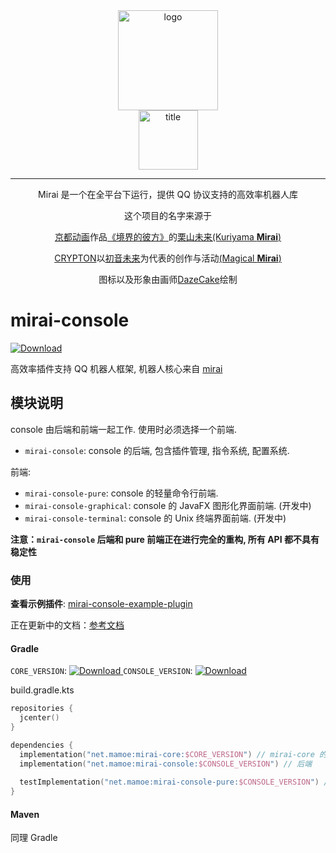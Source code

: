 <div align="center">
   <img width="160" src="http://img.mamoe.net/2020/02/16/a759783b42f72.png" alt="logo"></br>


   <img width="95" src="http://img.mamoe.net/2020/02/16/c4aece361224d.png" alt="title">

----
Mirai 是一个在全平台下运行，提供 QQ 协议支持的高效率机器人库

这个项目的名字来源于
     <p><a href = "http://www.kyotoanimation.co.jp/">京都动画</a>作品<a href = "https://zh.moegirl.org/zh-hans/%E5%A2%83%E7%95%8C%E7%9A%84%E5%BD%BC%E6%96%B9">《境界的彼方》</a>的<a href = "https://zh.moegirl.org/zh-hans/%E6%A0%97%E5%B1%B1%E6%9C%AA%E6%9D%A5">栗山未来(Kuriyama <b>Mirai</b>)</a></p>
     <p><a href = "https://www.crypton.co.jp/">CRYPTON</a>以<a href = "https://www.crypton.co.jp/miku_eng">初音未来</a>为代表的创作与活动<a href = "https://magicalmirai.com/2019/index_en.html">(Magical <b>Mirai</b>)</a></p>
图标以及形象由画师<a href = "">DazeCake</a>绘制
</div>

# mirai-console
[ ![Download](https://api.bintray.com/packages/him188moe/mirai/mirai-console/images/download.svg?) ](https://bintray.com/him188moe/mirai/mirai-console/)

高效率插件支持 QQ 机器人框架, 机器人核心来自 [mirai](https://github.com/mamoe/mirai)

## 模块说明

console 由后端和前端一起工作. 使用时必须选择一个前端.

- `mirai-console`: console 的后端, 包含插件管理, 指令系统, 配置系统.



前端:

- `mirai-console-pure`: console 的轻量命令行前端.
- `mirai-console-graphical`: console 的 JavaFX 图形化界面前端. (开发中)
- `mirai-console-terminal`: console 的 Unix 终端界面前端. (开发中)


**注意：`mirai-console` 后端和 pure 前端正在进行完全的重构, 所有 API 都不具有稳定性**

### 使用

**查看示例插件**: [mirai-console-example-plugin](https://github.com/Him188/mirai-console-example-plugin)

正在更新中的文档：[参考文档](docs/README.md)

#### Gradle
`CORE_VERSION`: [ ![Download](https://api.bintray.com/packages/him188moe/mirai/mirai-core/images/download.svg?) ](https://bintray.com/him188moe/mirai/mirai-core/)
`CONSOLE_VERSION`: [ ![Download](https://api.bintray.com/packages/him188moe/mirai/mirai-console/images/download.svg?) ](https://bintray.com/him188moe/mirai/mirai-console/)


build.gradle.kts
```kotlin
repositories {
  jcenter()
}

dependencies {
  implementation("net.mamoe:mirai-core:$CORE_VERSION") // mirai-core 的 API
  implementation("net.mamoe:mirai-console:$CONSOLE_VERSION") // 后端
  
  testImplementation("net.mamoe:mirai-console-pure:$CONSOLE_VERSION") // 前端, 用于启动测试
}
```

#### Maven
同理 Gradle
